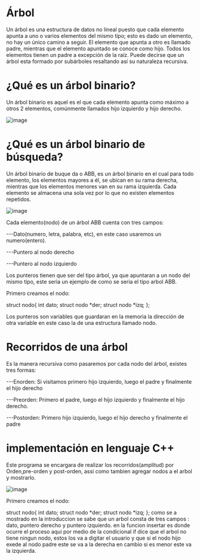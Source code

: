 # Árbol 

Un árbol es una estructura de datos no lineal puesto que cada elemento apunta a uno o varios elementos del mismo tipo; esto es dado un elemento, no hay un único camino a seguir. El elemento que apunta a otro es llamado padre, mientras que el elemento apuntado se conoce como hijo. Todos los elementos tienen un padre a excepción de la raíz. Puede decirse que un árbol esta formado por subárboles resaltando así su naturaleza recursiva.

# ¿Qué es un árbol binario?

Un árbol binario es aquel es el que cada elemento apunta como máximo a otros 2 elementos, comúnmente llamados hijo izquierdo y hijo derecho.

![image](https://user-images.githubusercontent.com/72089660/97500667-993ffa00-1935-11eb-86e9-9af8dbfb6203.png)

# ¿Qué es un árbol binario de búsqueda?

Un árbol binario de buque da o ABB, es un árbol binario en el cual para todo elemento, los elementos mayores a él, se ubican en su rama derecha, mientras que los elementos menores van en su rama izquierda. Cada elemento se almacena una sola vez por lo que no existen elementos repetidos.


![image](https://user-images.githubusercontent.com/72089660/97501028-3a2eb500-1936-11eb-8dd5-f4d988aedbe0.png)

Cada elemento(nodo) de un árbol ABB cuenta con tres campos:

---Dato(numero, letra, palabra, etc), en este caso usaremos un numero(entero).

---Puntero al nodo derecho

---Puntero al nodo izquierdo

Los punteros tienen que ser del tipo árbol, ya que apuntaran a un nodo del mismo tipo, este seria un ejemplo de como se seria el tipo arbol ABB.

Primero creamos el nodo:

  struct nodo{
   int dato;
   struct nodo *der;
   struct nodo *izq;
  };

Los punteros son variables que guardaran en la memoria la dirección de otra variable en este caso la de una estructura llamado nodo.

# Recorridos de una árbol

Es la manera recursiva como pasaremos por cada nodo del árbol, existes tres formas:


---Enorden: Si visitamos primero hijo izquierdo, luego el padre y finalmente el hijo derecho

---Preorden: Primero el padre, luego el hijo izquierdo y finalmente el hijo derecho.

---Postorden: Primero hijo izquierdo, luego el hijo derecho y finalmente el padre

# implementación en lenguaje C++

Este programa se encargara de realizar los recorridos(amplitud) por Orden,pre-orden y post-orden, assi como tambien agregar 
nodos a el arbol y mostrarlo.

![image](https://user-images.githubusercontent.com/72089660/97506506-af9f8300-1940-11eb-8b3b-ffb87ed626f2.png)

Primero creamos el nodo:

  struct nodo{
   int dato;
   struct nodo *der;
   struct nodo *izq;
  }; como se a mostrado en la introduccion se sabe que un arbol consta de tres campos : dato, puntero derecho y puntero izquierdo.
en la funcion insertar es donde ocurre el proceso aqui por medio de la condicional if dice que el arbol no tiene ningun nodo, estos
los va a digitar el usuario y que si el nodo hijo exede  al nodo padre este se va a la derecha en cambio si es menor este va  la
izquierda.

